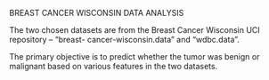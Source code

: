 BREAST CANCER WISCONSIN DATA ANALYSIS

The two chosen datasets are from the Breast Cancer Wisconsin UCI repository – “breast-
cancer-wisconsin.data” and “wdbc.data”.

The primary objective is to predict whether the tumor was benign or malignant based
on various features in the two datasets.

